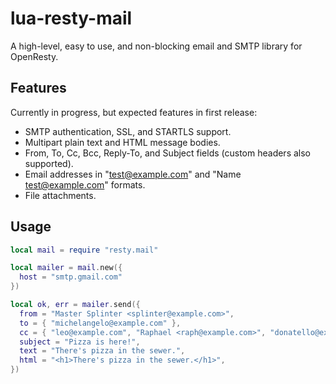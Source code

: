 # lua-resty-mail

A high-level, easy to use, and non-blocking email and SMTP library for OpenResty.

## Features

Currently in progress, but expected features in first release:

- SMTP authentication, SSL, and STARTLS support.
- Multipart plain text and HTML message bodies.
- From, To, Cc, Bcc, Reply-To, and Subject fields (custom headers also supported).
- Email addresses in "test@example.com" and "Name <test@example.com>" formats.
- File attachments.

## Usage

```lua
local mail = require "resty.mail"

local mailer = mail.new({
  host = "smtp.gmail.com"
})

local ok, err = mailer.send({
  from = "Master Splinter <splinter@example.com>",
  to = { "michelangelo@example.com" },
  cc = { "leo@example.com", "Raphael <raph@example.com>", "donatello@example.com" },
  subject = "Pizza is here!",
  text = "There's pizza in the sewer.",
  html = "<h1>There's pizza in the sewer.</h1>",
})
```
